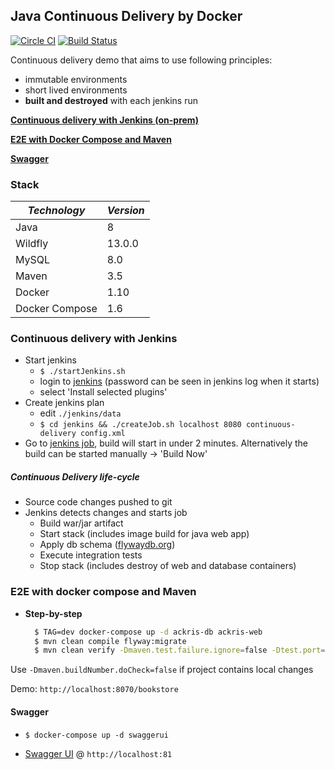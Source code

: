 ## Java Continuous Delivery by Docker

[![Circle CI](https://circleci.com/gh/tecris/continuous-delivery.svg?style=svg)](https://circleci.com/gh/tecris/continuous-delivery)
[![Build Status](https://travis-ci.org/tecris/continuous-delivery.svg?branch=master)](https://travis-ci.org/tecris/continuous-delivery)

Continuous delivery demo that aims to use following principles:
 - immutable environments
 - short lived environments
 - **built and destroyed** with each jenkins run


[**Continuous delivery with Jenkins (on-prem)**](#continuous-delivery-with-jenkins)

[**E2E with Docker Compose and Maven**](#e2e-with-docker-compose-and-maven)

[**Swagger**](#swagger)


### Stack
| *Technology* | *Version* |
| ------------- | ------------- |
| Java | 8 |
| Wildfly | 13.0.0 |
| MySQL | 8.0 |
| Maven | 3.5 |
| Docker | 1.10 |
| Docker Compose | 1.6 |

### Continuous delivery with Jenkins
 - Start jenkins
   - `$ ./startJenkins.sh`
   - login to [jenkins](localhost:8080) (password can be seen in jenkins log when it starts)
   - select 'Install selected plugins'
 - Create jenkins plan
   - edit `./jenkins/data` 
   - `$ cd jenkins && ./createJob.sh localhost 8080 continuous-delivery config.xml`
 - Go to [jenkins job](http://localhost:8080/job/continuous-delivery), build will start in under 2 minutes. Alternatively the build can be started manually -> 'Build Now'

##### Continuous Delivery life-cycle
 - Source code changes pushed to git
 - Jenkins detects changes and starts job
   - Build war/jar artifact
   - Start stack (includes image build for java web app)
   - Apply db schema ([flywaydb.org](flywaydb.org))
   - Execute integration tests
   - Stop stack (includes destroy of web and database containers)


### E2E with docker compose and Maven
  * **Step-by-step**

    ```sh
      $ TAG=dev docker-compose up -d ackris-db ackris-web                     # start web and database containers
      $ mvn clean compile flyway:migrate                                      # deploy database schema
      $ mvn clean verify -Dmaven.test.failure.ignore=false -Dtest.port=8070   # run integration tests
    ```

Use `-Dmaven.buildNumber.doCheck=false` if project contains local changes

Demo: `http://localhost:8070/bookstore`

#### Swagger

   * `$ docker-compose up -d swaggerui`

   * [Swagger UI](https://github.com/swagger-api/swagger-ui) @ `http://localhost:81`



[1]:https://github.com/fabric8io/docker-maven-plugin
[2]:http://flywaydb.org
[3]:https://github.com/tecris/docker/blob/v3.6/nexus/README.md
[4]:https://github.com/tecris/docker/blob/v3.6/nexus/settings.xml
